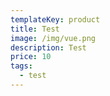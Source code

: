 ```yaml
---
templateKey: product
title: Test
image: /img/vue.png
description: Test
price: 10
tags:
  - test
---
```



